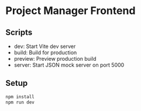 # Project Manager Frontend

## Scripts

- dev: Start Vite dev server
- build: Build for production
- preview: Preview production build
- server: Start JSON mock server on port 5000

## Setup

```bash
npm install
npm run dev
```


